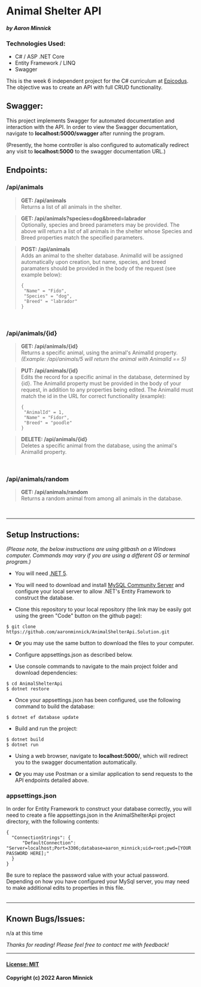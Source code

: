 # Animal Shelter API
#### _by Aaron Minnick_
### Technologies Used:
* C# / ASP .NET Core
* Entity Framework / LINQ
* Swagger

This is the week 6 independent project for the C# curriculum at [Epicodus](https://www.epicodus.com). The objective was to create an API with full CRUD functionality. 

## Swagger:
This project implements Swagger for automated documentation and interaction with the API. In order to view the Swagger documentation, navigate to **localhost:5000/swagger** after running the program.

(Presently, the home controller is also configured to automatically redirect any visit to **localhost:5000** to the swagger documentation URL.)

## Endpoints:

### /api/animals
>**GET: /api/animals**  
>Returns a list of all animals in the shelter.  

>**GET: /api/animals?species=dog&breed=labrador**  
>Optionally, species and breed parameters may be provided. The above will return a list of all animals in the shelter whose Species and Breed properties match the specified parameters.

>**POST: /api/animals**  
>Adds an animal to the shelter database. AnimalId will be assigned automatically upon creation, but name, species, and breed paramaters should be provided in the body of the request (see example below):
>```
>{
>  "Name" = "Fido",
>  "Species" = "dog",
>  "Breed" = "labrador"
>}
>```

&nbsp;
### /api/animals/{id}
>**GET: /api/animals/{id}**  
>Returns a specific animal, using the animal's AnimalId property.  
>*(Example: /api/animals/5 will return the animal with AnimalId == 5)*

>**PUT: /api/animals/{id}**  
>Edits the record for a specific animal in the database, determined by {id}. The AnimalId property must be provided in the body of your request, in addition to any properties being edited. The AnimalId must match the id in the URL for correct functionality (example):
>```
>{
>  "AnimalId" = 1,
>  "Name" = "Fidor",
>  "Breed" = "poodle"
>}
>```

>**DELETE: /api/animals/{id}**  
>Deletes a specific animal from the database, using the animal's AnimalId property.  

&nbsp;
### /api/animals/random
>**GET: /api/animals/random**  
>Returns a random animal from among all animals in the database.  

&nbsp;

---
## Setup Instructions:
_(Please note, the below instructions are using gitbash on a Windows computer. Commands may vary if you are using a different OS or terminal program.)_
* You will need [.NET 5](https://dotnet.microsoft.com/en-us/download/dotnet/5.0).

* You will need to download and install [MySQL Community Server](https://dev.mysql.com/downloads/) and configure your local server to allow .NET's Entity Framework to construct the database.

* Clone this repository to your local repository (the link may be easily got using the green "Code" button on the github page):
```
$ git clone https://github.com/aaronminnick/AnimalShelterApi.Solution.git
```
* **Or** you may use the same button to download the files to your computer.

* Configure appsettings.json as described below.

* Use console commands to navigate to the main project folder and download dependencies:
```
$ cd AnimalShelterApi
$ dotnet restore
```
* Once your appsettings.json has been configured, use the following command to build the database:
```
$ dotnet ef database update
```
* Build and run the project:
```
$ dotnet build
$ dotnet run
```
* Using a web browser, navigate to **localhost:5000/**, which will redirect you to the swagger documentation automatically.

* **Or** you may use Postman or a similar application to send requests to the API endpoints detailed above.

### appsettings.json
In order for Entity Framework to construct your database correctly, you will need to create a file appsettings.json in the AnimalShelterApi project directory, with the following contents:

```
{
  "ConnectionStrings": {
      "DefaultConnection": "Server=localhost;Port=3306;database=aaron_minnick;uid=root;pwd=[YOUR PASSWORD HERE];"
  }
}
```
Be sure to replace the password value with your actual password. Depending on how you have configured your MySql server, you may need to make additional edits to properties in this file.  
&nbsp;

---
## Known Bugs/Issues:
n/a at this time

_Thanks for reading! Please feel free to contact me with feedback!_
***
#### [License: MIT](https://opensource.org/licenses/MIT)
#### Copyright (c) 2022 Aaron Minnick
